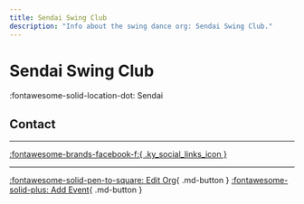 ```yaml
---
title: Sendai Swing Club
description: "Info about the swing dance org: Sendai Swing Club."
---
```


# Sendai Swing Club

:fontawesome-solid-location-dot: Sendai  


## Contact


---

 [:fontawesome-brands-facebook-f:{ .ky_social_links_icon }](https://www.facebook.com/groups/160791833988109)

---

[:fontawesome-solid-pen-to-square: Edit Org](https://github.com/swingdance/orgs/issues/new?assignees=&labels=update+org&projects=&template=03-update_entity.yml&title=Update%20Org%3A%20ja_JP%20%E2%80%A2%20Sendai%20Swing%20Club&region=ja_JP&id=sendai-swing-club&name=Sendai%20Swing%20Club){ .md-button } [:fontawesome-solid-plus: Add Event](https://github.com/swingdance/events/issues/new?assignees=&labels=add+event&projects=&template=02-add_entity.yml&title=Add%20Event%3A%20ja_JP%20%E2%80%A2%20%3CName%3E&region=ja_JP&province=Sendai&city=Sendai&org_id=sendai-swing-club){ .md-button }
